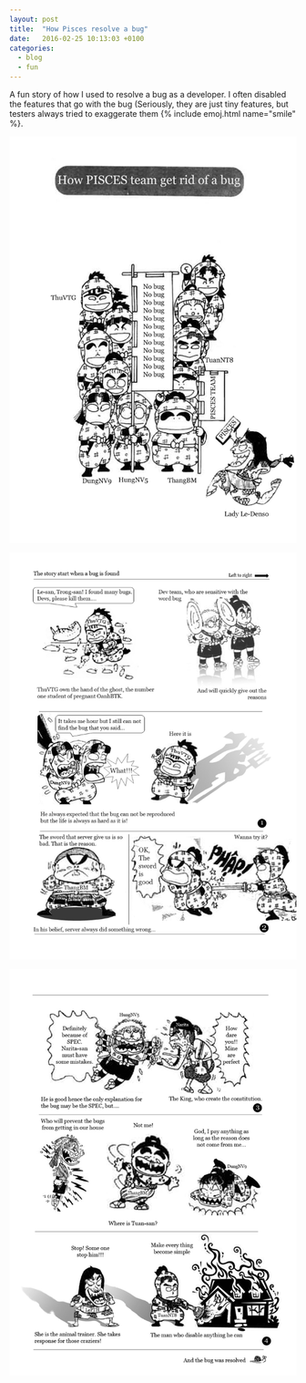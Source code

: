 ```yaml
---
layout: post
title:  "How Pisces resolve a bug"
date:   2016-02-25 10:13:03 +0100
categories:
  - blog
  - fun
---
```



A fun story of how I used to resolve a bug as a developer. I often disabled the features that go with the bug (Seriously, they are just tiny features, but testers always tried to exaggerate them {% include emoj.html name="smile" %}.
<!--more-->


![manga](/assets/pieces-manga/Eng/intro.jpg)

![manga](/assets/pieces-manga/Eng/page1.jpg)

![manga](/assets/pieces-manga/Eng/page2.jpg)
